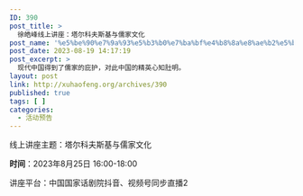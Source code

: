 ```yaml
---
ID: 390
post_title: >
  徐皓峰线上讲座：塔尔科夫斯基与儒家文化
post_name: '%e5%be%90%e7%9a%93%e5%b3%b0%e7%ba%bf%e4%b8%8a%e8%ae%b2%e5%ba%a7%ef%bc%9a%e5%a1%94%e5%b0%94%e7%a7%91%e5%a4%ab%e6%96%af%e5%9f%ba%e4%b8%8e%e5%84%92%e5%ae%b6%e6%96%87%e5%8c%96'
post_date: 2023-08-19 14:17:19
post_excerpt: >
  现代中国得到了儒家的庇护，对此中国的精英心知肚明。
layout: post
link: http://xuhaofeng.org/archives/390
published: true
tags: [ ]
categories:
  - 活动预告
---
```

线上讲座主题：塔尔科夫斯基与儒家文化

<strong>时间</strong>：2023年8月25日 16:00-18:00

讲座平台：中国国家话剧院抖音、视频号同步直播2
